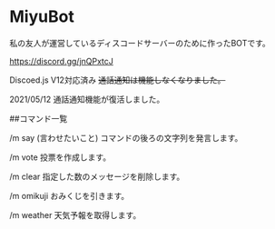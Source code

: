 # MiyuBot

私の友人が運営しているディスコードサーバーのために作ったBOTです。

https://discord.gg/jnQPxtcJ

Discoed.js V12対応済み ~~通話通知は機能しなくなりました。~~

2021/05/12 通話通知機能が復活しました。

##コマンド一覧

/m say (言わせたいこと)
コマンドの後ろの文字列を発言します。

/m vote
投票を作成します。

/m clear
指定した数のメッセージを削除します。

/m omikuji
おみくじを引きます。

/m weather
天気予報を取得します。
